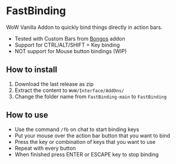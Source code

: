 # FastBinding

WoW Vanilla Addon to quickly bind things directly in action bars.

- Tested with Custom Bars from [Bongos](https://github.com/mrrosh/Bongos) addon
- Support for CTRL/ALT/SHIFT + Key binding
- NOT support for Mouse button bindings (WIP)

## How to install

1. Download the last release as zip
2. Extract the content to `WoW/Interface/AddOns/`
3. Change the folder name from `FastBinding-main` to `FastBinding`

## How to use

- Use the command `/fb` on chat to start binding keys
- Put your mouse over the action bar button that you want to bind
- Press the key or combination of keys that you want to use
- Repeat with every button
- When finished press ENTER or ESCAPE key to stop binding